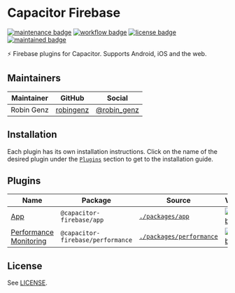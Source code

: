 # Capacitor Firebase

[![maintenance badge](https://img.shields.io/maintenance/yes/2022?style=flat-square)](https://github.com/robingenz/capacitor-firebase)
[![workflow badge](https://img.shields.io/github/workflow/status/robingenz/capacitor-firebase/CI/main?style=flat-square)](https://github.com/robingenz/capacitor-firebase/actions/workflows/ci.yml)
[![license badge](https://img.shields.io/github/license/robingenz/capacitor-firebase?style=flat-square)](https://github.com/robingenz/capacitor-firebase)
[![maintained badge](https://img.shields.io/badge/maintained%20with-turborepo-%237f6ab2?style=flat-square)](https://turborepo.org/)

⚡️ Firebase plugins for Capacitor. Supports Android, iOS and the web.

## Maintainers

| Maintainer | GitHub                                    | Social                                        |
| ---------- | ----------------------------------------- | --------------------------------------------- |
| Robin Genz | [robingenz](https://github.com/robingenz) | [@robin_genz](https://twitter.com/robin_genz) |

## Installation

Each plugin has its own installation instructions.
Click on the name of the desired plugin under the [`Plugins`](#plugins) section to get to the installation guide.

## Plugins

| Name                                         | Package                   | Source                             | Version                                                                                                                                       | Downloads                                                                                                                                     |
| -------------------------------------------- | ------------------------- | ---------------------------------- | --------------------------------------------------------------------------------------------------------------------------------------------- | --------------------------------------------------------------------------------------------------------------------------------------------- |
| [App](./packages/app/README.md#installation) | `@capacitor-firebase/app` | [`./packages/app`](./packages/app) | [![npm badge](https://img.shields.io/npm/v/@capacitor-firebase/app?style=flat-square)](https://www.npmjs.com/package/@capacitor-firebase/app) | [![npm badge](https://img.shields.io/npm/v/@capacitor-firebase/app?style=flat-square)](https://www.npmjs.com/package/@capacitor-firebase/app) |
| [Performance Monitoring](./packages/performance/README.md#installation) | `@capacitor-firebase/performance` | [`./packages/performance`](./packages/performance) | [![npm badge](https://img.shields.io/npm/v/@capacitor-firebase/performance?style=flat-square)](https://www.npmjs.com/package/@capacitor-firebase/performance) | [![npm badge](https://img.shields.io/npm/v/@capacitor-firebase/performance?style=flat-square)](https://www.npmjs.com/package/@capacitor-firebase/performance) |

## License

See [LICENSE](./LICENSE).
